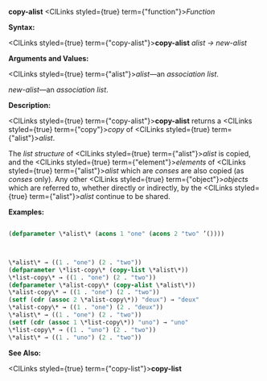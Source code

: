**copy-alist** <ClLinks styled={true} term={"function"}><i>Function</i></ClLinks> 



**Syntax:** 



<ClLinks styled={true} term={"copy-alist"}><b>copy-alist</b></ClLinks> *alist → new-alist* 



**Arguments and Values:** 



<ClLinks styled={true} term={"alist"}><i>alist</i></ClLinks>—an *association list*. 



*new-alist*—an *association list*. 



**Description:** 



<ClLinks styled={true} term={"copy-alist"}><b>copy-alist</b></ClLinks> returns a <ClLinks styled={true} term={"copy"}><i>copy</i></ClLinks> of <ClLinks styled={true} term={"alist"}><i>alist</i></ClLinks>. 



The *list structure* of <ClLinks styled={true} term={"alist"}><i>alist</i></ClLinks> is copied, and the <ClLinks styled={true} term={"element"}><i>elements</i></ClLinks> of <ClLinks styled={true} term={"alist"}><i>alist</i></ClLinks> which are *conses* are also copied (as *conses* only). Any other <ClLinks styled={true} term={"object"}><i>objects</i></ClLinks> which are referred to, whether directly or indirectly, by the <ClLinks styled={true} term={"alist"}><i>alist</i></ClLinks> continue to be shared. 



**Examples:**
```lisp

(defparameter \*alist\* (acons 1 "one" (acons 2 "two" ’()))) 



\*alist\* → ((1 . "one") (2 . "two")) 
(defparameter \*list-copy\* (copy-list \*alist\*)) 
\*list-copy\* → ((1 . "one") (2 . "two")) 
(defparameter \*alist-copy\* (copy-alist \*alist\*)) 
\*alist-copy\* → ((1 . "one") (2 . "two")) 
(setf (cdr (assoc 2 \*alist-copy\*)) "deux") → "deux" 
\*alist-copy\* → ((1 . "one") (2 . "deux")) 
\*alist\* → ((1 . "one") (2 . "two")) 
(setf (cdr (assoc 1 \*list-copy\*)) "uno") → "uno" 
\*list-copy\* → ((1 . "uno") (2 . "two")) 
\*alist\* → ((1 . "uno") (2 . "two")) 

```
**See Also:** 



<ClLinks styled={true} term={"copy-list"}><b>copy-list</b></ClLinks> 



